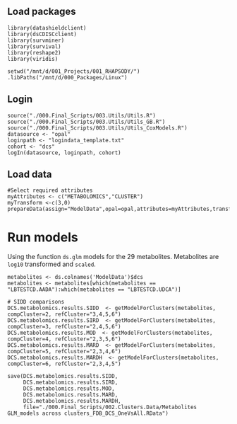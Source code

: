 ## Load packages

    library(datashieldclient)
    library(dsCDISCclient)
    library(survminer)
    library(survival)
    library(reshape2)
    library(viridis)

    setwd("/mnt/d/001_Projects/001_RHAPSODY/")
    .libPaths("/mnt/d/000_Packages/Linux")

## Login

    source("./000.Final_Scripts/003.Utils/Utils.R")
    source("./000.Final_Scripts/003.Utils/Utils_GB.R")
    source("./000.Final_Scripts/003.Utils/Utils_CoxModels.R")
    datasource <- "opal"
    loginpath <- "logindata_template.txt"
    cohort <- "dcs"
    logIn(datasource, loginpath, cohort)

## Load data

    #Select required attributes 
    myAttributes <- c("METABOLOMICS","CLUSTER")
    myTransform <-c(3,0)
    prepareData(assign="ModelData",opal=opal,attributes=myAttributes,transformVector=myTransform)

# Run models

Using the function `ds.glm` models for the 29 metabolites. Metabolites
are `log10` transformed and `scaled`.

    metabolites <- ds.colnames('ModelData')$dcs
    metabolites <- metabolites[which(metabolites == "LBTESTCD.AADA"):which(metabolites == "LBTESTCD.UDCA")]

    # SIDD comparisons
    DCS.metabolomics.results.SIDD  <- getModelForClusters(metabolites, compCluster=2, refCluster="3,4,5,6")
    DCS.metabolomics.results.SIRD  <- getModelForClusters(metabolites, compCluster=3, refCluster="2,4,5,6")
    DCS.metabolomics.results.MOD  <- getModelForClusters(metabolites, compCluster=4, refCluster="2,3,5,6")
    DCS.metabolomics.results.MARD  <- getModelForClusters(metabolites, compCluster=5, refCluster="2,3,4,6")
    DCS.metabolomics.results.MARDH  <- getModelForClusters(metabolites, compCluster=6, refCluster="2,3,4,5")

    save(DCS.metabolomics.results.SIDD, 
         DCS.metabolomics.results.SIRD, 
         DCS.metabolomics.results.MOD, 
         DCS.metabolomics.results.MARD, 
         DCS.metabolomics.results.MARDH, 
         file="./000.Final_Scripts/002.Clusters.Data/Metabolites GLM_models across clusters_FDB_DCS_OneVsAll.RData")

